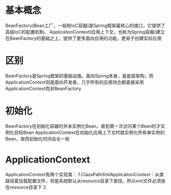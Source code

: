 # 基本概念
BeanFactory(Bean工厂，一般称IoC容器)是Spring框架最核心的接口，它提供了高级IoC的配置机制。
ApplicationContext(应用上下文，也称为Spring容器)建立在BeanFactory的基础之上，提供了更多面向应用的功能，更易于创建实际应用
# 区别
BeanFactory是Spring框架的基础设施，面向Spring本身，是底层架构，而ApplicationContext则是面向开发者，几乎所有的应用场合都直接采用ApplicationContext而非BeanFactory
# 初始化
BeanFactory在初始化容器时并未实例化Bean，直到第一次访问某个Bean时才实例化目标Bean
ApplicationContext在初始化应用上下文时就实例化所有单实例的Bean，故而初始化时间会长一些
# ApplicationContext
ApplicationContext有两个实现类：
1.ClassPathXmlApplicationContext：从类路径夏加载配置文件，但是系统默认从resource目录下查找，所以xml文件必须放在resource目录下
2.